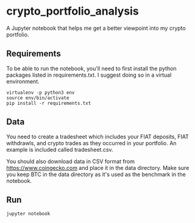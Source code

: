 # crypto_portfolio_analysis
A Jupyter notebook that helps me get a better viewpoint into my crypto portfolio.

## Requirements
To be able to run the notebook, you'll need to first install the python packages listed in requirements.txt. I suggest doing so in a virtual environment.

```
virtualenv -p python3 env
source env/bin/activate
pip install -r requirements.txt
```

## Data
You need to create a tradesheet which includes your FIAT deposits, FIAT withdrawls, and crypto trades as they occurred in your portfolio. An example is included called tradesheet.csv.

You should also download data in CSV format from https://www.coingecko.com and place it in the data directory. Make sure you keep BTC in the data directory as it's used as the benchmark in the notebook.

## Run
```
jupyter notebook
```
